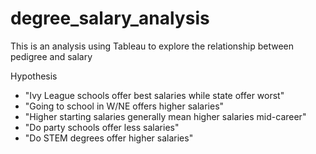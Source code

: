# degree_salary_analysis

This is an analysis using Tableau to explore the relationship between pedigree and salary

Hypothesis
* "Ivy League schools offer best salaries while state offer worst"
* "Going to school in W/NE offers higher salaries"
* "Higher starting salaries generally mean higher salaries mid-career"
* "Do party schools offer less salaries"
* "Do STEM degrees offer higher salaries"